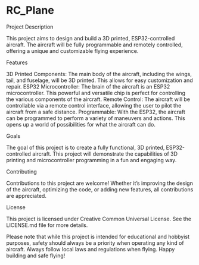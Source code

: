 # RC_Plane
Project Description

This project aims to design and build a 3D printed, ESP32-controlled aircraft. The aircraft will be fully programmable and remotely controlled, offering a unique and customizable flying experience.

Features

3D Printed Components: The main body of the aircraft, including the wings, tail, and fuselage, will be 3D printed. This allows for easy customization and repair.
ESP32 Microcontroller: The brain of the aircraft is an ESP32 microcontroller. This powerful and versatile chip is perfect for controlling the various components of the aircraft.
Remote Control: The aircraft will be controllable via a remote control interface, allowing the user to pilot the aircraft from a safe distance.
Programmable: With the ESP32, the aircraft can be programmed to perform a variety of maneuvers and actions. This opens up a world of possibilities for what the aircraft can do.

Goals

The goal of this project is to create a fully functional, 3D printed, ESP32-controlled aircraft. This project will demonstrate the capabilities of 3D printing and microcontroller programming in a fun and engaging way.

Contributing

Contributions to this project are welcome! Whether it’s improving the design of the aircraft, optimizing the code, or adding new features, all contributions are appreciated.

License

This project is licensed under Creative Common Universal License. See the LICENSE.md file for more details.

Please note that while this project is intended for educational and hobbyist purposes, safety should always be a priority when operating any kind of aircraft. Always follow local laws and regulations when flying. Happy building and safe flying!
